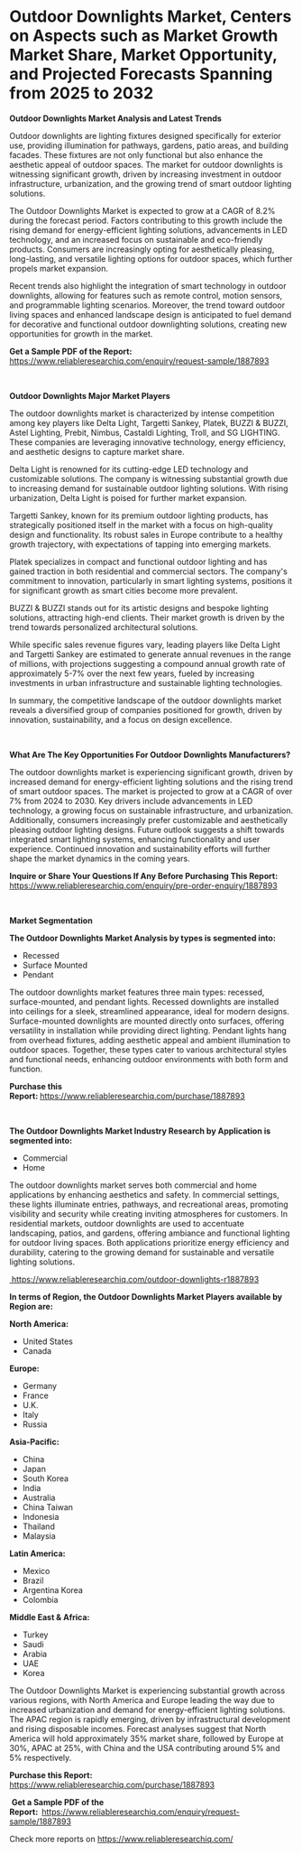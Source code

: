 <p><h1>Outdoor Downlights Market, Centers on Aspects such as Market Growth Market Share, Market Opportunity, and Projected Forecasts Spanning from 2025 to 2032</h1></p><p><strong>Outdoor Downlights Market Analysis and Latest Trends</strong></p>
<p><p>Outdoor downlights are lighting fixtures designed specifically for exterior use, providing illumination for pathways, gardens, patio areas, and building facades. These fixtures are not only functional but also enhance the aesthetic appeal of outdoor spaces. The market for outdoor downlights is witnessing significant growth, driven by increasing investment in outdoor infrastructure, urbanization, and the growing trend of smart outdoor lighting solutions.</p><p>The Outdoor Downlights Market is expected to grow at a CAGR of 8.2% during the forecast period. Factors contributing to this growth include the rising demand for energy-efficient lighting solutions, advancements in LED technology, and an increased focus on sustainable and eco-friendly products. Consumers are increasingly opting for aesthetically pleasing, long-lasting, and versatile lighting options for outdoor spaces, which further propels market expansion.</p><p>Recent trends also highlight the integration of smart technology in outdoor downlights, allowing for features such as remote control, motion sensors, and programmable lighting scenarios. Moreover, the trend toward outdoor living spaces and enhanced landscape design is anticipated to fuel demand for decorative and functional outdoor downlighting solutions, creating new opportunities for growth in the market.</p></p>
<p><strong>Get a Sample PDF of the Report:&nbsp;</strong> <a href="https://www.reliableresearchiq.com/enquiry/request-sample/1887893?utm_campaign=1102&utm_medium=2&utm_source=Github&utm_content=ia&utm_term=20022025&utm_id=outdoor-downlights">https://www.reliableresearchiq.com/enquiry/request-sample/1887893</a></p>
<p>&nbsp;</p>
<p><strong>Outdoor Downlights Major Market Players</strong></p>
<p><p>The outdoor downlights market is characterized by intense competition among key players like Delta Light, Targetti Sankey, Platek, BUZZI & BUZZI, Astel Lighting, Prebit, Nimbus, Castaldi Lighting, Troll, and SG LIGHTING. These companies are leveraging innovative technology, energy efficiency, and aesthetic designs to capture market share.</p><p>Delta Light is renowned for its cutting-edge LED technology and customizable solutions. The company is witnessing substantial growth due to increasing demand for sustainable outdoor lighting solutions. With rising urbanization, Delta Light is poised for further market expansion.</p><p>Targetti Sankey, known for its premium outdoor lighting products, has strategically positioned itself in the market with a focus on high-quality design and functionality. Its robust sales in Europe contribute to a healthy growth trajectory, with expectations of tapping into emerging markets.</p><p>Platek specializes in compact and functional outdoor lighting and has gained traction in both residential and commercial sectors. The company's commitment to innovation, particularly in smart lighting systems, positions it for significant growth as smart cities become more prevalent.</p><p>BUZZI & BUZZI stands out for its artistic designs and bespoke lighting solutions, attracting high-end clients. Their market growth is driven by the trend towards personalized architectural solutions.</p><p>While specific sales revenue figures vary, leading players like Delta Light and Targetti Sankey are estimated to generate annual revenues in the range of millions, with projections suggesting a compound annual growth rate of approximately 5-7% over the next few years, fueled by increasing investments in urban infrastructure and sustainable lighting technologies.</p><p>In summary, the competitive landscape of the outdoor downlights market reveals a diversified group of companies positioned for growth, driven by innovation, sustainability, and a focus on design excellence.</p></p>
<p>&nbsp;</p>
<p><strong>What Are The Key Opportunities For Outdoor Downlights Manufacturers?</strong></p>
<p><p>The outdoor downlights market is experiencing significant growth, driven by increased demand for energy-efficient lighting solutions and the rising trend of smart outdoor spaces. The market is projected to grow at a CAGR of over 7% from 2024 to 2030. Key drivers include advancements in LED technology, a growing focus on sustainable infrastructure, and urbanization. Additionally, consumers increasingly prefer customizable and aesthetically pleasing outdoor lighting designs. Future outlook suggests a shift towards integrated smart lighting systems, enhancing functionality and user experience. Continued innovation and sustainability efforts will further shape the market dynamics in the coming years.</p></p>
<p><strong>Inquire or Share Your Questions If Any Before Purchasing This Report:</strong> <a href="https://www.reliableresearchiq.com/enquiry/pre-order-enquiry/1887893?utm_campaign=1102&utm_medium=2&utm_source=Github&utm_content=ia&utm_term=20022025&utm_id=outdoor-downlights">https://www.reliableresearchiq.com/enquiry/pre-order-enquiry/1887893</a></p>
<p>&nbsp;</p>
<p><strong>Market Segmentation</strong></p>
<p><strong>The Outdoor Downlights Market Analysis by types is segmented into:</strong></p>
<p><ul><li>Recessed</li><li>Surface Mounted</li><li>Pendant</li></ul></p>
<p><p>The outdoor downlights market features three main types: recessed, surface-mounted, and pendant lights. Recessed downlights are installed into ceilings for a sleek, streamlined appearance, ideal for modern designs. Surface-mounted downlights are mounted directly onto surfaces, offering versatility in installation while providing direct lighting. Pendant lights hang from overhead fixtures, adding aesthetic appeal and ambient illumination to outdoor spaces. Together, these types cater to various architectural styles and functional needs, enhancing outdoor environments with both form and function.</p></p>
<p><strong>Purchase this Report:&nbsp;</strong><a href="https://www.reliableresearchiq.com/purchase/1887893?utm_campaign=1102&utm_medium=2&utm_source=Github&utm_content=ia&utm_term=20022025&utm_id=outdoor-downlights">https://www.reliableresearchiq.com/purchase/1887893</a></p>
<p>&nbsp;</p>
<p><strong>The Outdoor Downlights Market Industry Research by Application is segmented into:</strong></p>
<p><ul><li>Commercial</li><li>Home</li></ul></p>
<p><p>The outdoor downlights market serves both commercial and home applications by enhancing aesthetics and safety. In commercial settings, these lights illuminate entries, pathways, and recreational areas, promoting visibility and security while creating inviting atmospheres for customers. In residential markets, outdoor downlights are used to accentuate landscaping, patios, and gardens, offering ambiance and functional lighting for outdoor living spaces. Both applications prioritize energy efficiency and durability, catering to the growing demand for sustainable and versatile lighting solutions.</p></p>
<p><a href="https://www.reliableresearchiq.com/outdoor-downlights-r1887893?utm_campaign=1102&utm_medium=2&utm_source=Github&utm_content=ia&utm_term=20022025&utm_id=outdoor-downlights">&nbsp;https://www.reliableresearchiq.com/outdoor-downlights-r1887893</a></p>
<p><strong>In terms of Region, the Outdoor Downlights Market Players available by Region are:</strong></p>
<p>
    <p> <strong> North America: </strong>
        <ul>
            <li>United States</li>
            <li>Canada</li>
        </ul>
        </p> 
    <p> <strong> Europe: </strong>
        <ul>
            <li>Germany</li>
            <li>France</li>
            <li>U.K.</li>
            <li>Italy</li>
            <li>Russia</li>
        </ul>
        </p> 
    <p> <strong> Asia-Pacific: </strong>
        <ul>
            <li>China</li>
            <li>Japan</li>
            <li>South Korea</li>
            <li>India</li>
            <li>Australia</li>
            <li>China Taiwan</li>
            <li>Indonesia</li>
            <li>Thailand</li>
            <li>Malaysia</li>
        </ul>
        </p> 
    <p> <strong> Latin America: </strong>
        <ul>
            <li>Mexico</li>
            <li>Brazil</li>
            <li>Argentina Korea</li>
            <li>Colombia</li>
        </ul>
        </p> 
    <p> <strong> Middle East & Africa: </strong>
        <ul>
            <li>Turkey</li>
            <li>Saudi</li>
            <li>Arabia</li>
            <li>UAE</li>
            <li>Korea</li>
        </ul>
    </p>
    </p>
<p><p>The Outdoor Downlights Market is experiencing substantial growth across various regions, with North America and Europe leading the way due to increased urbanization and demand for energy-efficient lighting solutions. The APAC region is rapidly emerging, driven by infrastructural development and rising disposable incomes. Forecast analyses suggest that North America will hold approximately 35% market share, followed by Europe at 30%, APAC at 25%, with China and the USA contributing around 5% and 5% respectively.</p></p>
<p><strong>Purchase this Report: </strong><a href="https://www.reliableresearchiq.com/purchase/1887893?utm_campaign=1102&utm_medium=2&utm_source=Github&utm_content=ia&utm_term=20022025&utm_id=outdoor-downlights">https://www.reliableresearchiq.com/purchase/1887893</a></p>
<p>&nbsp;<strong>Get a Sample PDF of the Report:&nbsp;&nbsp;</strong><a href="https://www.reliableresearchiq.com/enquiry/request-sample/1887893?utm_campaign=1102&utm_medium=2&utm_source=Github&utm_content=ia&utm_term=20022025&utm_id=outdoor-downlights">https://www.reliableresearchiq.com/enquiry/request-sample/1887893</a></p>
<p><strong></strong></p>
<p>Check more reports on <a href="https://www.reliableresearchiq.com/?utm_campaign=1102&utm_medium=2&utm_source=Github&utm_content=ia&utm_term=20022025&utm_id=outdoor-downlights">https://www.reliableresearchiq.com/</a></p>